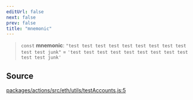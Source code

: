 ```yaml
---
editUrl: false
next: false
prev: false
title: "mnemonic"
---
```


> `const` **mnemonic**: `"test test test test test test test test test test test junk"` = `'test test test test test test test test test test test junk'`

## Source

[packages/actions/src/eth/utils/testAccounts.js:5](https://github.com/evmts/tevm-monorepo/blob/main/packages/actions/src/eth/utils/testAccounts.js#L5)
